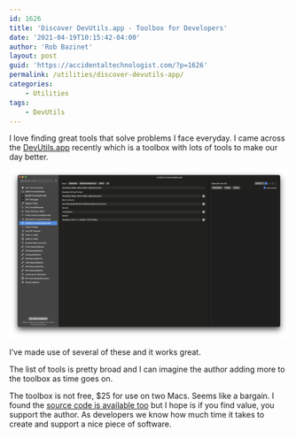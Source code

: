 ```yaml
---
id: 1626
title: 'Discover DevUtils.app - Toolbox for Developers'
date: '2021-04-19T10:15:42-04:00'
author: 'Rob Bazinet'
layout: post
guid: 'https://accidentaltechnologist.com/?p=1626'
permalink: /utilities/discover-devutils-app/
categories:
    - Utilities
tags:
    - DevUtils
---
```


I love finding great tools that solve problems I face everyday. I came across the [DevUtils.app](https://devutils.app/) recently which is a toolbox with lots of tools to make our day better.

![CleanShot 2021 04 18 at 20 58](/assets/img/2021/04/CleanShot-2021-04-18-at-20.58.png "CleanShot 2021-04-18 at 20.58.png")

I’ve made use of several of these and it works great.

The list of tools is pretty broad and I can imagine the author adding more to the toolbox as time goes on.

The toolbox is not free, $25 for use on two Macs. Seems like a bargain. I found the [source code is available too](https://github.com/DevUtilsApp/DevUtils-app) but I hope is if you find value, you support the author. As developers we know how much time it takes to create and support a nice piece of software.